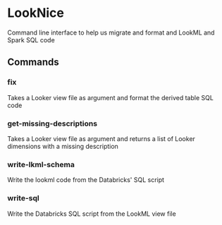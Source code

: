# LookNice
Command line interface to help us migrate and format and LookML and Spark SQL code

## Commands
### fix
Takes a Looker view file as argument and format the derived table SQL code

### get-missing-descriptions
Takes a Looker view file as argument and returns a list of Looker dimensions with a missing description

### write-lkml-schema
Write the lookml code from the Databricks' SQL script

### write-sql
Write the Databricks SQL script from the LookML view file
